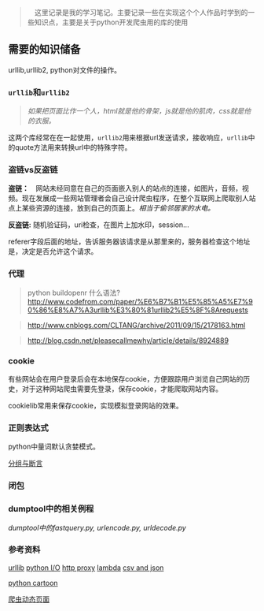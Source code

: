 >　这里记录是我的学习笔记。主要记录一些在实现这个个人作品时学到的一些知识点，主要是关于python开发爬虫用的库的使用


## 需要的知识储备
urllib,urllib2, python对文件的操作。
### `urllib`和`urllib2`
>*如果把页面比作一个人，html就是他的骨架，js就是他的肌肉，css就是他的衣服。*

这两个库经常在在一起使用，`urllib2`用来根据url发送请求，接收响应，`urllib`中的quote方法用来转换url中的特殊字符。

### 盗链vs反盗链
**盗链：**　网站未经同意在自己的页面嵌入别人的站点的连接，如图片，音频，视频。现在发展成一些网站管理者会自己设计爬虫程序，在整个互联网上爬取别人站点上某些资源的连接，放到自己的页面上。*相当于偷邻居家的水电。*

**反盗链:** 随机验证码，uri检查，在图片上加水印，session...

referer字段后面的地址，告诉服务器该请求是从那里来的，服务器检查这个地址是，决定是否允许这个请求。

### 代理
>  python buildopenr 什么语法? http://www.codefrom.com/paper/%E6%B7%B1%E5%85%A5%E7%90%86%E8%A7%A3urllib%E3%80%81urllib2%E5%8F%8Arequests

>  http://www.cnblogs.com/CLTANG/archive/2011/09/15/2178163.html

>  http://blog.csdn.net/pleasecallmewhy/article/details/8924889

### cookie
有些网站会在用户登录后会在本地保存cookie，方便跟踪用户浏览自己网站的历史，对于这种网站爬虫需要先登录，保存cookie，才能爬取网站内容。

cookielib常用来保存cookie，实现模拟登录网站的效果。

### 正则表达式
python中量词默认贪婪模式。

[分组与断言][]

[分组与断言]: http://www.cnblogs.com/iyangyuan/archive/2013/05/30/3107390.html

### 闭包

### dumptool中的相关例程
*dumptool中的fastquery.py, urlencode.py, urldecode.py*

### 参考资料
[urllib][]
[python I/O][]
[http proxy][]
[lambda][]
[csv and json][]

[python cartoon][]

[爬虫动态页面][]

[爬虫动态页面]:http://www.jikexueyuan.com/course/1713.html

[python I/O]:http://www.tutorialspoint.com/python/python_files_io.htm

[urllib]: http://www.pythonforbeginners.com/python-on-the-web/how-to-use-urllib2-in-python/


[http proxy]: https://imququ.com/post/web-proxy.html

[lambda]: http://www.diveintopython.net/power_of_introspection/lambda_functions.html

[python cartoon]:https://segmentfault.com/q/1010000000179993

[csv and json]:https://automatetheboringstuff.com/chapter14/
